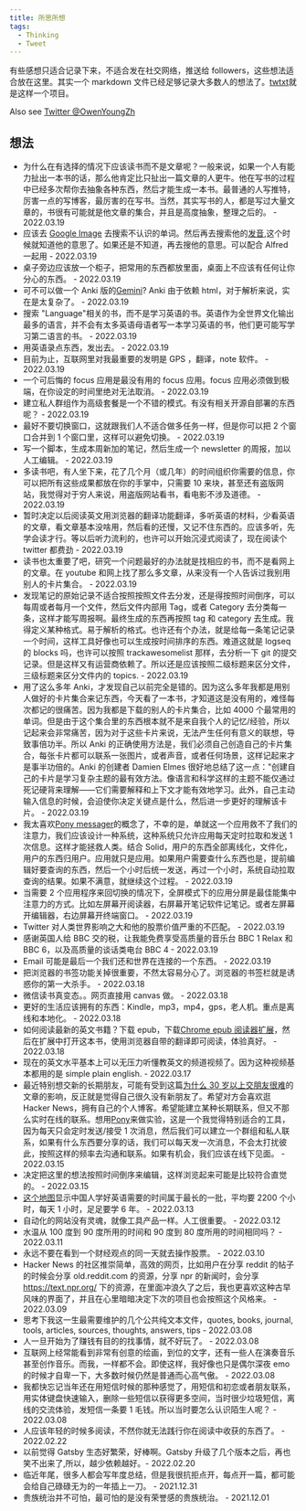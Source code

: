 ```yaml
---
title: 所思所想
tags:
  - Thinking
  - Tweet
---
```


有些感想只适合记录下来，不适合发在社交网络，推送给 followers，这些想法适合放在这里。其实一个 markdown 文件已经足够记录大多数人的想法了。[twtxt](https://github.com/buckket/twtxt)就是这样一个项目。

Also see [Twitter @OwenYoungZh](https://twitter.com/OwenYoungZh)

## 想法

- 为什么在有选择的情况下应该读书而不是文章呢？一般来说，如果一个人有能力扯出一本书的话，那么他肯定比只扯出一篇文章的人更牛。他在写书的过程中已经多次帮你去抽象各种东西，然后才能生成一本书。最普通的人写推特，厉害一点的写博客，最厉害的在写书。当然，其实写书的人，都是写过大量文章的，书很有可能就是他文章的集合，并且是高度抽象，整理之后的。 - 2022.03.19
- 应该去 [Google Image](https://image.google.com) 去搜索不认识的单词。然后再去搜索他的[发音](https://forvo.com/search/hello/),这个时候就知道他的意思了。如果还是不知道，再去搜他的意思。可以配合 Alfred 一起用 - 2022.03.19
- 桌子旁边应该放一个柜子，把常用的东西都放里面，桌面上不应该有任何让你分心的东西。 - 2022.03.19
- 可不可以做一个 Anki 版的[Gemini](https://gemini.circumlunar.space/)? Anki 由于依赖 html，对于解析来说，实在是太复杂了。 - 2022.03.19
- 搜索 "Language"相关的书，而不是学习英语的书。英语作为全世界文化输出最多的语言，并不会有太多英语母语者写一本学习英语的书，他们更可能写学习第二语言的书。 - 2022.03.19
- 用英语录点东西，发出去。 - 2022.03.19
- 目前为止，互联网里对我最重要的发明是 GPS ，翻译，note 软件。 - 2022.03.19
- 一个可后悔的 focus 应用是最没有用的 focus 应用。focus 应用必须做到极端，在你设定的时间里绝对无法取消。 - 2022.03.19
- 建立私人群组作为高级套餐是一个不错的模式。有没有相关开源自部署的东西呢？ - 2022.03.19
- 最好不要切换窗口，这就跟我们人不适合做多任务一样，但是你可以把 2 个窗口合并到 1 个窗口里，这样可以避免切换。 - 2022.03.19
- 写一个脚本，生成本周新加的笔记，然后生成一个 newsletter 的周报，加以人工编辑。 - 2022.03.19
- 多读书吧，有人坐下来，花了几个月（或几年）的时间组织你需要的信息，你可以把所有这些成果都放在你的手掌中，只需要 10 来块，甚至还有盗版网站，我觉得对于穷人来说，用盗版网站看书，看电影不涉及道德。 - 2022.03.19
- 暂时决定以后阅读英文用浏览器的翻译功能翻译，多听英语的材料，少看英语的文章，看文章基本没啥用，然后看的还慢，又记不住东西的。应该多听，先学会读才行。等以后听力流利的，也许可以开始沉浸式阅读了，现在阅读个 twitter 都费劲 - 2022.03.19
- 读书也太重要了吧，研究一个问题最好的办法就是找相应的书，而不是看网上的文章。在 youtube 和网上找了那么多文章，从来没有一个人告诉过我别用别人的卡片集合。 - 2022.03.19
- 发现笔记的原始记录不适合按照按照文件去分发，还是得按照时间倒序，可以每周或者每月一个文件，然后文件内部用 Tag，或者 Category 去分类每一条，这样才能写周报啊。最终生成的东西再按照 tag 和 category 去生成。我得定义某种格式。易于解析的格式。也许还有个办法，就是给每一条笔记记录一个时间，这样工具好像也可以生成按时间排序的东西。难道这就是 logseq 的 blocks 吗，也许可以按照 trackawesomelist 那样，去分析一下 git 的提交记录。但是这样又有运营商依赖了。所以还是应该按照二级标题来区分文件，三级标题来区分文件内的 topics. - 2022.03.19
- 用了这么多年 Anki，才发现自己以前完全是错的。因为这么多年我都是用别人做好的卡片集合来记东西，今天看了一本书，才知道这是没有用的，难怪每次都记的很痛苦。因为我都是下载的别人的卡片集合，比如 4000 个最常用的单词。但是由于这个集合里的东西根本就不是来自我个人的记忆/经验，所以记起来会非常痛苦，因为对于这些卡片来说，无法产生任何有意义的联想，导致事倍功半。所以 Anki 的正确使用方法是，我们必须自己创造自己的卡片集合，每张卡片都可以联系一张图片，或者声音，或者任何场景，这样记起来才是事半功倍的。Anki 的创建者 Damien Elmes 很好地总结了这一点："创建自己的卡片是学习复杂主题的最有效方法。像语言和科学这样的主题不能仅通过死记硬背来理解——它们需要解释和上下文才能有效地学习。此外，自己主动输入信息的时候，会迫使你决定关键点是什么，然后进一步更好的理解该卡片。 - 2022.03.19
- 我太喜欢[Pony messager](https://www.ponymessenger.com/)的概念了，不幸的是，单就这一个应用救不了我们的注意力，我们应该设计一种系统，这种系统只允许应用每天定时拉取和发送 1 次信息。这样才能拯救人类。结合 Solid，用户的东西全部离线化，文件化，用户的东西归用户。应用就只是应用。如果用户需要查什么东西也是，提前编辑好要查询的东西，然后一个小时后统一发送，再过一个小时，系统自动拉取查询的结果。如果不满意，就继续这个过程。 - 2022.03.19
- 当需要 2 个应用程序来回切换的情况下，全屏模式下的应用分屏是最佳能集中注意力的方式。比如左屏幕开阅读器，右屏幕开笔记软件记笔记。或者左屏幕开编辑器，右边屏幕开终端窗口。 - 2022.03.19
- Twitter 对人类世界影响之大和他的股票价值严重的不匹配。 - 2022.03.19
- 感谢英国人给 BBC 交的税，让我能免费享受高质量的音乐台 BBC 1 Relax 和 BBC 6，以及高质量的谈话类电台 BBC 4 - 2022.03.19
- Email 可能是最后一个我们还和世界在连接的一个东西。 - 2022.03.19
- 把浏览器的书签功能关掉很重要，不然太容易分心了。浏览器的书签栏就是诱惑你的第一大杀手。 - 2022.03.18
- 微信读书真变态。。网页直接用 canvas 做。 - 2022.03.18
- 更好的生活应该拥有的东西：Kindle，mp3，mp4，gps，老人机。重点是离线和本地化。 - 2022.03.18
- 如何阅读最新的英文书籍？下载 epub，下载[Chrome epub 阅读器扩展](https://chrome.google.com/webstore/detail/epubpup-epub-reader/kjfhlbghiagglcldmlfmpkdgmehmhfjc)，然后在扩展中打开这本书，使用浏览器自带的翻译即可阅读，体验真好。 - 2022.03.18
- 现在的英文水平基本上可以无压力听懂教英文的频道视频了。因为这种视频基本都用的是 simple plain english. - 2022.03.17
- 最近特别想交新的长期朋友，可能有受到这篇[为什么 30 岁以上交朋友很难](https://www.nytimes.com/2012/07/15/fashion/the-challenge-of-making-friends-as-an-adult.html)的文章的影响，反正就是觉得自己很久没有新朋友了。希望对方会喜欢逛 Hacker News，拥有自己的个人博客。希望能建立某种长期联系，但又不那么实时在线的联系。想用[Pony](https://www.ponymessenger.com/)来做实验，这是一个我觉得特别适合的工具，因为每天只会定时发送/接受 1 次消息，然后我们可以建立一个群组和私人联系，如果有什么东西要分享的话，我们可以每天发一次消息，不会太打扰彼此，按照这样的频率去沟通和联系。如果有机会，我们应该在线下见面。 - 2022.03.15
- 决定把这里的想法按照时间倒序来编辑，这样浏览起来可能是比较符合直觉的。 - 2022.03.15
- [这个地图](https://www.openculture.com/2017/11/a-map-showing-how-much-time-it-takes-to-learn-foreign-languages-from-easiest-to-hardest.html)显示中国人学好英语需要的时间属于最长的一批，平均要 2200 个小时，每天 1 小时，足足要学 6 年。 - 2022.03.13
- 自动化的网站没有灵魂，就像工具产品一样。人工很重要。 - 2022.03.12
- 水温从 100 度到 90 度所用的时间和 90 度到 80 度所用的时间相同吗？ - 2022.03.11
- 永远不要在看到一个财经观点的同一天就去操作股票。 - 2022.03.10
- Hacker News 的社区推崇简单，高效的网页，比如用户在分享 reddit 的帖子的时候会分享 old.reddit.com 的资源，分享 npr 的新闻时，会分享 https://text.npr.org/ 下的资源，在里面冲浪久了之后，我也更喜欢这种古早风味的界面了，并且在心里暗暗决定下次的项目也会按照这个风格来。 - 2022.03.09
- 思考下我这一生最需要维护的几个公共纯文本文件，quotes, books, journal, tools, articles, sources, thoughts, answers, tips - 2022.03.08
- 人一旦开始为了赚钱有目的的找事情，就不好玩了。 - 2022.03.08
- 互联网上经常能看到非常有创意的绘画，到位的文字，还有一些人在演奏音乐甚至创作音乐。而我，一样都不会。即使这样，我好像也只是偶尔深夜 emo 的时候才自卑一下，大多数时候仍然是普通而心高气傲。 - 2022.03.08
- 我都快忘记当年还在用短信时候的那种感觉了，用短信和初恋或者朋友联系，用实体键盘快速输入，删除一些短信以获得更多空间，当时很少垃圾短信，离线的交流体验，发短信一条要 1 毛钱。所以当时要怎么认识陌生人呢？ - 2022.03.08
- 人应该年轻的时候多阅读，不然你就无法践行你在阅读中收获的东西了。 - 2022.02.22
- 以前觉得 Gatsby 生态好繁荣，好棒啊。Gatsby 升级了几个版本之后，再也笑不出来了,所以，越少依赖越好。- 2022.02.20
- 临近年尾，很多人都会写年度总结，但是我很抗拒点开，每点开一篇，都可能会给自己碌碌无为的一年插上一刀。 - 2021.12.31
- 贵族统治并不可怕，最可怕的是没有荣誉感的贵族统治。 - 2021.12.01
